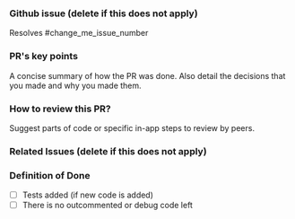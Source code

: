 ### Github issue (delete if this does not apply)
Resolves #change_me_issue_number

### PR's key points
A concise summary of how the PR was done. Also detail the decisions that you made and why you made
them.
 
### How to review this PR?
Suggest parts of code or specific in-app steps to review by peers.
 
### Related Issues (delete if this does not apply)
 
### Definition of Done
- [ ] Tests added (if new code is added)
- [ ] There is no outcommented or debug code left